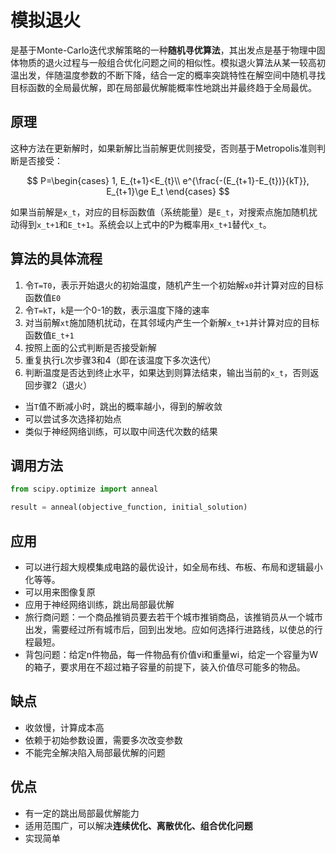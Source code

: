 # 模拟退火
是基于Monte-Carlo迭代求解策略的一种**随机寻优算法**，其出发点是基于物理中固体物质的退火过程与一般组合优化问题之间的相似性。模拟退火算法从某一较高初温出发，伴随温度参数的不断下降，结合一定的概率突跳特性在解空间中随机寻找目标函数的全局最优解，即在局部最优解能概率性地跳出并最终趋于全局最优。

## 原理
这种方法在更新解时，如果新解比当前解更优则接受，否则基于Metropolis准则判断是否接受：

$$
P=\begin{cases}
        1, E_{t+1}<E_{t}\\
        e^{\frac{-(E_{t+1}-E_{t})}{kT}}, E_{t+1}\ge E_t
\end{cases}
$$


如果当前解是`x_t`，对应的目标函数值（系统能量）是`E_t`，对搜索点施加随机扰动得到`x_t+1`和`E_t+1`。系统会以上式中的P为概率用`x_t+1`替代`x_t`。

## 算法的具体流程
1. 令`T=T0`，表示开始退火的初始温度，随机产生一个初始解`x0`并计算对应的目标函数值`E0`
2. 令`T=kT`，`k`是一个0-1的数，表示温度下降的速率
3. 对当前解`xt`施加随机扰动，在其邻域内产生一个新解`x_t+1`并计算对应的目标函数值`E_t+1`
4. 按照上面的公式判断是否接受新解
5. 重复执行`L`次步骤3和4（即在该温度下多次迭代）
6. 判断温度是否达到终止水平，如果达到则算法结束，输出当前的`x_t`，否则返回步骤2（退火）

- 当`T`值不断减小时，跳出的概率越小，得到的解收敛
- 可以尝试多次选择初始点
- 类似于神经网络训练，可以取中间迭代次数的结果

## 调用方法
```python
from scipy.optimize import anneal

result = anneal(objective_function, initial_solution)
```

## 应用
- 可以进行超大规模集成电路的最优设计，如全局布线、布板、布局和逻辑最小化等等。
- 可以用来图像复原
- 应用于神经网络训练，跳出局部最优解
- 旅行商问题：一个商品推销员要去若干个城市推销商品，该推销员从一个城市出发，需要经过所有城市后，回到出发地。应如何选择行进路线，以使总的行程最短。
- 背包问题：给定n件物品，每一件物品有价值vi和重量wi，给定一个容量为W的箱子，要求用在不超过箱子容量的前提下，装入价值尽可能多的物品。

## 缺点
- 收敛慢，计算成本高
- 依赖于初始参数设置，需要多次改变参数
- 不能完全解决陷入局部最优解的问题

## 优点
- 有一定的跳出局部最优解能力
- 适用范围广，可以解决**连续优化、离散优化、组合优化问题**
- 实现简单

